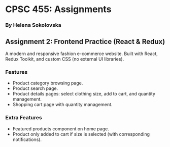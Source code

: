 # CPSC 455: Assignments

### By Helena Sokolovska

## Assignment 2: Frontend Practice (React & Redux)

A modern and responsive fashion e-commerce website. Built with React, Redux Toolkit, and custom CSS (no external UI libraries).

### Features
- Product category browsing page.
- Product search page.
- Product details pages: select clothing size, add to cart, and quantity management.
- Shopping cart page with quantity management.

### Extra Features
- Featured products component on home page.
- Product only added to cart if size is selected (with corresponding notifications).
